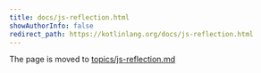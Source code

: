 ```yaml
---
title: docs/js-reflection.html
showAuthorInfo: false
redirect_path: https://kotlinlang.org/docs/js-reflection.html
---
```


The page is moved to [topics/js-reflection.md](docs/topics/js-reflection.md)
